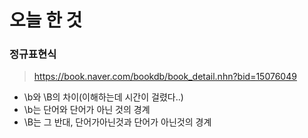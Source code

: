 # 오늘 한 것 

### 정규표현식
> https://book.naver.com/bookdb/book_detail.nhn?bid=15076049

- \b와 \B의 차이(이해하는데 시간이 걸렸다..)
- \b는 단어와 단어가 아닌 것의 경계
- \B는 그 반대, 단어가아닌것과 단어가 아닌것의 경계



